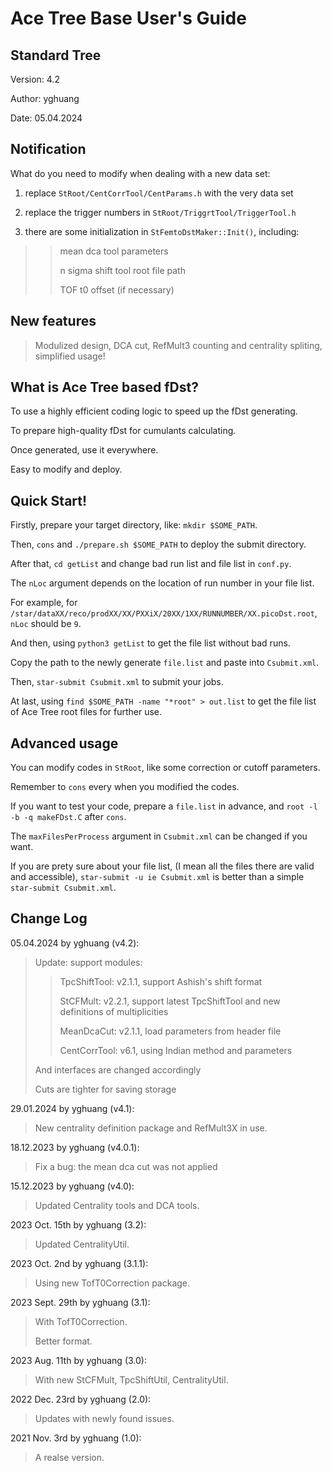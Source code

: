 # Ace Tree Base User's Guide

## Standard Tree

Version: 4.2

Author: yghuang

Date: 05.04.2024

## Notification

What do you need to modify when dealing with a new data set:

1. replace `StRoot/CentCorrTool/CentParams.h` with the very data set

2. replace the trigger numbers in `StRoot/TriggrtTool/TriggerTool.h` 

3. there are some initialization in `StFemtoDstMaker::Init()`, including:

>> mean dca tool parameters
>>
>> n sigma shift tool root file path
>>
>> TOF t0 offset (if necessary)

## New features

> Modulized design, DCA cut, RefMult3 counting and centrality spliting, simplified usage!

## What is Ace Tree based fDst?

To use a highly efficient coding logic to speed up the fDst generating.

To prepare high-quality fDst for cumulants calculating.

Once generated, use it everywhere.

Easy to modify and deploy.

## Quick Start!

Firstly, prepare your target directory, like: `mkdir $SOME_PATH`.

Then, `cons` and `./prepare.sh $SOME_PATH` to deploy the submit directory.

After that, `cd getList` and change bad run list and file list in `conf.py`.

The `nLoc` argument depends on the location of run number in your file list.

For example, for `/star/dataXX/reco/prodXX/XX/PXXiX/20XX/1XX/RUNNUMBER/XX.picoDst.root`, `nLoc` should be `9`.

And then, using `python3 getList` to get the file list without bad runs.

Copy the path to the newly generate `file.list` and paste into `Csubmit.xml`.

Then, `star-submit Csubmit.xml` to submit your jobs.

At last, using `find $SOME_PATH -name "*root" > out.list` to get the file list of Ace Tree root files for further use.

## Advanced usage

You can modify codes in `StRoot`, like some correction or cutoff parameters.

Remember to `cons` every when you modified the codes.

If you want to test your code, prepare a `file.list` in advance, and `root -l -b -q makeFDst.C` after `cons`.

The `maxFilesPerProcess` argument in `Csubmit.xml` can be changed if you want.

If you are prety sure about your file list, (I mean all the files there are valid and accessible), `star-submit -u ie Csubmit.xml` is better than a simple `star-submit Csubmit.xml`.

## Change Log

05.04.2024 by yghuang (v4.2):

> Update: support modules:
>
>> TpcShiftTool: v2.1.1, support Ashish's shift format
>>
>> StCFMult: v2.2.1, support latest TpcShiftTool and new definitions of multiplicities
>>
>> MeanDcaCut: v2.1.1, load parameters from header file
>>
>> CentCorrTool: v6.1, using Indian method and parameters
>>
> And interfaces are changed accordingly
>
> Cuts are tighter for saving storage

29.01.2024 by yghuang (v4.1):

> New centrality definition package and RefMult3X in use.

18.12.2023 by yghuang (v4.0.1):

> Fix a bug: the mean dca cut was not applied

15.12.2023 by yghuang (v4.0):

> Updated Centrality tools and DCA tools.

2023 Oct. 15th by yghuang (3.2):

> Updated CentralityUtil.

2023 Oct. 2nd by yghuang (3.1.1):

> Using new TofT0Correction package.

2023 Sept. 29th by yghuang (3.1):

> With TofT0Correction.
>
> Better format.

2023 Aug. 11th by yghuang (3.0):

> With new StCFMult, TpcShiftUtil, CentralityUtil.

2022 Dec. 23rd by yghuang (2.0):

> Updates with newly found issues. 

2021 Nov. 3rd by yghuang (1.0):

> A realse version.
